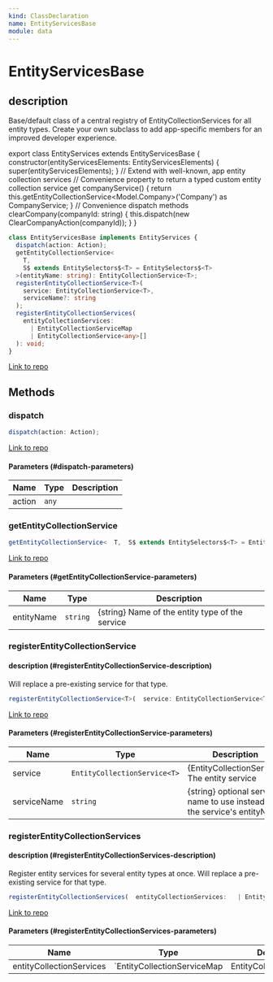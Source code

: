 ```yaml
---
kind: ClassDeclaration
name: EntityServicesBase
module: data
---
```


# EntityServicesBase

## description

Base/default class of a central registry of EntityCollectionServices for all entity types.
Create your own subclass to add app-specific members for an improved developer experience.

export class EntityServices extends EntityServicesBase {
constructor(entityServicesElements: EntityServicesElements) {
super(entityServicesElements);
}
// Extend with well-known, app entity collection services
// Convenience property to return a typed custom entity collection service
get companyService() {
return this.getEntityCollectionService<Model.Company>('Company') as CompanyService;
}
// Convenience dispatch methods
clearCompany(companyId: string) {
this.dispatch(new ClearCompanyAction(companyId));
}
}

```ts
class EntityServicesBase implements EntityServices {
  dispatch(action: Action);
  getEntityCollectionService<
    T,
    S$ extends EntitySelectors$<T> = EntitySelectors$<T>
  >(entityName: string): EntityCollectionService<T>;
  registerEntityCollectionService<T>(
    service: EntityCollectionService<T>,
    serviceName?: string
  );
  registerEntityCollectionServices(
    entityCollectionServices:
      | EntityCollectionServiceMap
      | EntityCollectionService<any>[]
  ): void;
}
```

[Link to repo](https://github.com/ngrx/platform/blob/master/modules/data/src/entity-services/entity-services-base.ts#L36-L151)

## Methods

### dispatch

```ts
dispatch(action: Action);
```

[Link to repo](https://github.com/ngrx/platform/blob/master/modules/data/src/entity-services/entity-services-base.ts#L80-L82)

#### Parameters (#dispatch-parameters)

| Name   | Type  | Description |
| ------ | ----- | ----------- |
| action | `any` |             |

### getEntityCollectionService

```ts
getEntityCollectionService<  T,  S$ extends EntitySelectors$<T> = EntitySelectors$<T> >(entityName: string): EntityCollectionService<T>;
```

[Link to repo](https://github.com/ngrx/platform/blob/master/modules/data/src/entity-services/entity-services-base.ts#L103-L113)

#### Parameters (#getEntityCollectionService-parameters)

| Name       | Type     | Description                                     |
| ---------- | -------- | ----------------------------------------------- |
| entityName | `string` | {string} Name of the entity type of the service |

### registerEntityCollectionService

#### description (#registerEntityCollectionService-description)

Will replace a pre-existing service for that type.

```ts
registerEntityCollectionService<T>(  service: EntityCollectionService<T>,  serviceName?: string );
```

[Link to repo](https://github.com/ngrx/platform/blob/master/modules/data/src/entity-services/entity-services-base.ts#L120-L125)

#### Parameters (#registerEntityCollectionService-parameters)

| Name        | Type                         | Description                                                               |
| ----------- | ---------------------------- | ------------------------------------------------------------------------- |
| service     | `EntityCollectionService<T>` | {EntityCollectionService} The entity service                              |
| serviceName | `string`                     | {string} optional service name to use instead of the service's entityName |

### registerEntityCollectionServices

#### description (#registerEntityCollectionServices-description)

Register entity services for several entity types at once.
Will replace a pre-existing service for that type.

```ts
registerEntityCollectionServices(  entityCollectionServices:   | EntityCollectionServiceMap   | EntityCollectionService<any>[] ): void;
```

[Link to repo](https://github.com/ngrx/platform/blob/master/modules/data/src/entity-services/entity-services-base.ts#L133-L150)

#### Parameters (#registerEntityCollectionServices-parameters)

| Name                     | Type                        | Description                     |
| ------------------------ | --------------------------- | ------------------------------- |
| entityCollectionServices | `EntityCollectionServiceMap | EntityCollectionService<any>[]` | {EntityCollectionServiceMap | EntityCollectionService<any>[]} |
